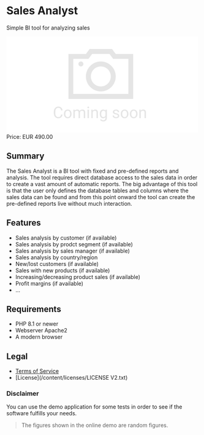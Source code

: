 # Sales Analyst

Simple BI tool for analyzing sales

<div class="splash">
    <img alt="Splash" src="/tpl/img/placeholder_splash.png">
    <div class="price">Price: EUR 490.00</div>
    <div class="purchase">
        <!--<a class="button" href="#">Demo</a>
        <a class="button" href="#">Buy</a>-->
    </div>
</div>

## Summary

The Sales Analyst is a BI tool with fixed and pre-defined reports and analysis. The tool requires direct database access to the sales data in order to create a vast amount of automatic reports. The big advantage of this tool is that the user only defines the database tables and columns where the sales data can be found and from this point onward the tool can create the pre-defined reports live without much interaction.

## Features

* Sales analysis by customer (if available)
* Sales analysis by prodct segment (if available)
* Sales analysis by sales manager (if available)
* Sales analysis by country/region
* New/lost customers (if available)
* Sales with new products (if available)
* Increasing/decreasing product sales (if available)
* Profit margins (if available)
* ...

## Requirements

* PHP 8.1 or newer
* Webserver Apache2
* A modern browser

## Legal

* [Terms of Service](/en/terms)
* [License](/content/licenses/LICENSE V2.txt)

### Disclaimer

You can use the demo application for some tests in order to see if the software fulfills your needs.

> The figures shown in the online demo are random figures.
